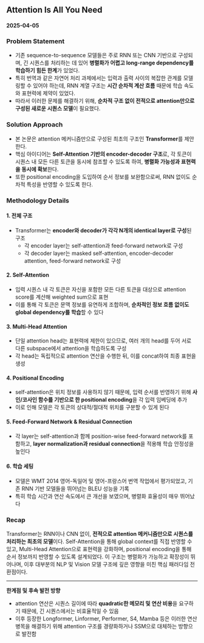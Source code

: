 ## Attention Is All You Need  
#### 2025-04-05

### Problem Statement
- 기존 sequence-to-sequence 모델들은 주로 RNN 또는 CNN 기반으로 구성되며, 긴 시퀀스를 처리하는 데 있어 **병렬화가 어렵고 long-range dependency를 학습하기 힘든 한계**가 있었다.
- 특히 번역과 같은 자연어 처리 과제에서는 입력과 출력 사이의 복잡한 관계를 모델링할 수 있어야 하는데, RNN 계열 구조는 **시간 순차적 계산 흐름** 때문에 학습 속도와 표현력에 제약이 있었다.
- 따라서 이러한 문제를 해결하기 위해, **순차적 구조 없이 전적으로 attention만으로 구성된 새로운 시퀀스 모델**이 필요했다.

### Solution Approach
- 본 논문은 attention 메커니즘만으로 구성된 최초의 구조인 **Transformer**를 제안한다.
- 핵심 아이디어는 **Self-Attention 기반의 encoder-decoder 구조**로, 각 토큰이 시퀀스 내 모든 다른 토큰을 동시에 참조할 수 있도록 하여, **병렬화 가능성과 표현력을 동시에 확보**한다.
- 또한 positional encoding을 도입하여 순서 정보를 보완함으로써, RNN 없이도 순차적 특성을 반영할 수 있도록 한다.

### Methodology Details

#### 1. 전체 구조
- Transformer는 **encoder와 decoder가 각각 N개의 identical layer로 구성**된 구조
  - 각 encoder layer는 self-attention과 feed-forward network로 구성
  - 각 decoder layer는 masked self-attention, encoder-decoder attention, feed-forward network로 구성

#### 2. Self-Attention
- 입력 시퀀스 내 각 토큰은 자신을 포함한 모든 다른 토큰을 대상으로 attention score를 계산해 weighted sum으로 표현
- 이를 통해 각 토큰은 문맥 정보를 유연하게 조합하며, **순차적인 정보 흐름 없이도 global dependency를 학습**할 수 있다

#### 3. Multi-Head Attention
- 단일 attention head는 표현력에 제한이 있으므로, 여러 개의 head를 두어 서로 다른 subspace에서 attention을 학습하도록 구성
- 각 head는 독립적으로 attention 연산을 수행한 뒤, 이를 concat하여 최종 표현을 생성

#### 4. Positional Encoding
- self-attention은 위치 정보를 사용하지 않기 때문에, 입력 순서를 반영하기 위해 **사인/코사인 함수를 기반으로 한 positional encoding**을 각 입력 임베딩에 추가
- 이로 인해 모델은 각 토큰의 상대적/절대적 위치를 구분할 수 있게 된다

#### 5. Feed-Forward Network & Residual Connection
- 각 layer는 self-attention과 함께 position-wise feed-forward network를 포함하고, **layer normalization과 residual connection**을 적용해 학습 안정성을 높인다

#### 6. 학습 세팅
- 모델은 WMT 2014 영어-독일어 및 영어-프랑스어 번역 작업에서 평가되었고, 기존 RNN 기반 모델들을 뛰어넘는 BLEU 성능을 기록
- 특히 학습 시간과 연산 속도에서 큰 개선을 보였으며, 병렬화 효율성이 매우 뛰어났다

### Recap
Transformer는 RNN이나 CNN 없이, **전적으로 attention 메커니즘만으로 시퀀스를 처리하는 최초의 모델**이다. Self-Attention을 통해 global context를 직접 반영할 수 있고, Multi-Head Attention으로 표현력을 강화하며, positional encoding을 통해 순서 정보까지 반영할 수 있도록 설계되었다. 이 구조는 병렬화가 가능하고 확장성이 뛰어나며, 이후 대부분의 NLP 및 Vision 모델 구조에 깊은 영향을 미친 핵심 패러다임 전환점이다.

---

**한계점 및 후속 발전 방향**  
- attention 연산은 시퀀스 길이에 따라 **quadratic한 메모리 및 연산 비용**을 요구하기 때문에, 긴 시퀀스에서는 비효율적일 수 있음  
- 이후 등장한 Longformer, Linformer, Performer, S4, Mamba 등은 이러한 연산 병목을 해결하기 위해 attention 구조를 경량화하거나 SSM으로 대체하는 방향으로 발전함
